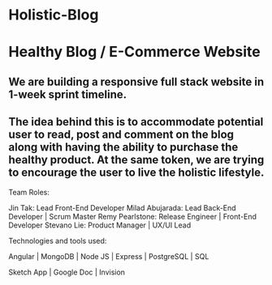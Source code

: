 # Holistic-Blog

<h1> Healthy Blog / E-Commerce Website</h1>

<h2> We are building a responsive full stack website in 1-week sprint timeline.   </h2>
<h2> The idea behind this is to accommodate potential user to read, post and comment on the blog along with having the ability to purchase the healthy product. At the same token, we are trying to encourage the user to live the holistic lifestyle. </h2>

Team Roles:

Jin Tak: Lead Front-End Developer
Milad Abujarada: Lead Back-End Developer | Scrum Master
Remy Pearlstone: Release Engineer | Front-End Developer
Stevano Lie: Product Manager | UX/UI Lead

Technologies and tools used:

Angular | MongoDB | Node JS | Express | PostgreSQL | SQL

Sketch App | Google Doc | Invision 









